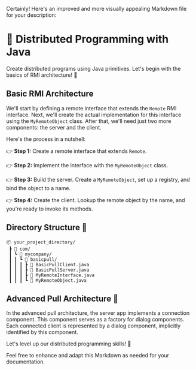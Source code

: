 Certainly! Here's an improved and more visually appealing Markdown file for your description:

# 🚀 Distributed Programming with Java

Create distributed programs using Java primitives. Let's begin with the basics of RMI architecture! 📡

## Basic RMI Architecture

We'll start by defining a remote interface that extends the `Remote` RMI interface. Next, we'll create the actual implementation for this interface using the `MyRemoteObject` class. After that, we'll need just two more components: the server and the client.

Here's the process in a nutshell:

👉 **Step 1:** Create a remote interface that extends `Remote`.

👉 **Step 2:** Implement the interface with the `MyRemoteObject` class.

👉 **Step 3:** Build the server. Create a `MyRemoteObject`, set up a registry, and bind the object to a name.

👉 **Step 4:** Create the client. Lookup the remote object by the name, and you're ready to invoke its methods.

## Directory Structure 📁

```
📦 your_project_directory/
 ┣ 📂 com/
 ┃ ┗ 📂 mycompany/
 ┃ ┃ ┗ 📂 basicpull/
 ┃ ┃ ┃ ┣ 📜 BasicPullClient.java
 ┃ ┃ ┃ ┣ 📜 BasicPullServer.java
 ┃ ┃ ┃ ┣ 📜 MyRemoteInterface.java
 ┃ ┃ ┃ ┗ 📜 MyRemoteObject.java
```

## Advanced Pull Architecture 📶

In the advanced pull architecture, the server app implements a connection component. This component serves as a factory for dialog components. Each connected client is represented by a dialog component, implicitly identified by this component.

Let's level up our distributed programming skills! 🌟

Feel free to enhance and adapt this Markdown as needed for your documentation.
